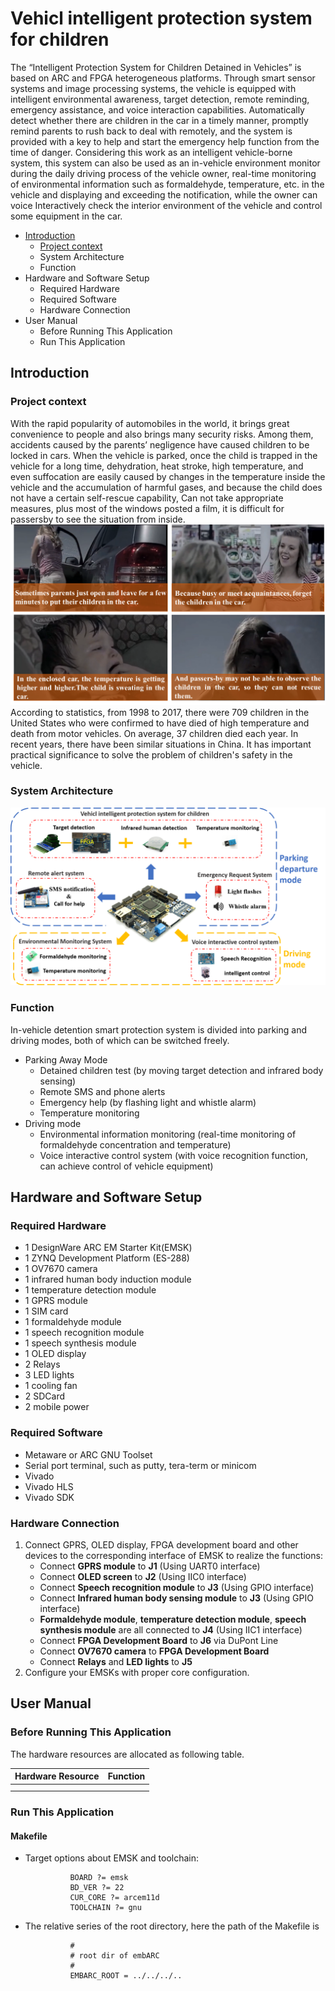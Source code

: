 # Vehicl intelligent protection system for children
The “Intelligent Protection System for Children Detained in Vehicles” is based on ARC and FPGA heterogeneous platforms. Through smart sensor systems and image processing systems, the vehicle is equipped with intelligent environmental awareness, target detection, remote reminding, emergency assistance, and voice interaction capabilities. Automatically detect whether there are children in the car in a timely manner, promptly remind parents to rush back to deal with remotely, and the system is provided with a key to help and start the emergency help function from the time of danger. Considering this work as an intelligent vehicle-borne system, this system can also be used as an in-vehicle environment monitor during the daily driving process of the vehicle owner, real-time monitoring of environmental information such as formaldehyde, temperature, etc. in the vehicle and displaying and exceeding the notification, while the owner can voice Interactively check the interior environment of the vehicle and control some equipment in the car.
* [Introduction](#introduction)
  * [Project context](#project-context)
  * System Architecture
  * Function
* Hardware and Software Setup
  * Required Hardware
  * Required Software
  * Hardware Connection
* User Manual
  * Before Running This Application
  * Run This Application
## Introduction
### Project context
With the rapid popularity of automobiles in the world, it brings great convenience to people and also brings many security risks. Among them, accidents caused by the parents’ negligence have caused children to be locked in cars. When the vehicle is parked, once the child is trapped in the vehicle for a long time, dehydration, heat stroke, high temperature, and even suffocation are easily caused by changes in the temperature inside the vehicle and the accumulation of harmful gases, and because the child does not have a certain self-rescue capability, Can not take appropriate measures, plus most of the windows posted a film, it is difficult for passersby to see the situation from inside.
![0](https://github.com/pfli07/tiny-yolo/blob/master/Project%20context.png)
According to statistics, from 1998 to 2017, there were 709 children in the United States who were confirmed to have died of high temperature and death from motor vehicles. On average, 37 children died each year. In recent years, there have been similar situations in China. It has important practical significance to solve the problem of children's safety in the vehicle.
### System Architecture
![00](https://github.com/pfli07/tiny-yolo/blob/master/yingwen1.png)
### Function
In-vehicle detention smart protection system is divided into parking and driving modes, both of which can be switched freely. 
* Parking Away Mode
  * Detained children test (by moving target detection and infrared body sensing)
  * Remote SMS and phone alerts
  * Emergency help (by flashing light and whistle alarm)
  * Temperature monitoring
* Driving mode
  * Environmental information monitoring (real-time monitoring of formaldehyde concentration and temperature)
  * Voice interactive control system (with voice recognition function, can achieve control of vehicle equipment)
## Hardware and Software Setup
### Required Hardware
* 1 DesignWare ARC EM Starter Kit(EMSK)
* 1 ZYNQ Development Platform (ES-288)
* 1 OV7670 camera
* 1 infrared human body induction module
* 1 temperature detection module
* 1 GPRS module
* 1 SIM card
* 1 formaldehyde module
* 1 speech recognition module
* 1 speech synthesis module
* 1 OLED display
* 2 Relays
* 3 LED lights
* 1 cooling fan
* 2 SDCard
* 2 mobile power
### Required Software
* Metaware or ARC GNU Toolset
* Serial port terminal, such as putty, tera-term or minicom
* Vivado
* Vivado HLS
* Vivado SDK
### Hardware Connection
1. Connect GPRS, OLED display, FPGA development board and other devices to the corresponding interface of EMSK to realize the functions:
   - Connect **GPRS module** to **J1** (Using UART0 interface)
   - Connect **OLED screen** to **J2** (Using IIC0 interface)
   - Connect **Speech recognition module** to **J3** (Using GPIO interface)
   - Connect **Infrared human body sensing module** to **J3** (Using GPIO interface)
   - **Formaldehyde module**, **temperature detection module**, **speech synthesis module** are all connected to **J4** (Using IIC1 interface)
   - Connect **FPGA Development Board** to **J6** via DuPont Line
   - Connect **OV7670 camera** to **FPGA Development Board**
   - Connect **Relays** and **LED lights** to **J5**
2. Configure your EMSKs with proper core configuration.
## User Manual
### Before Running This Application

The hardware resources are allocated as following table.

|  Hardware Resource  |            Function                                           |   
| ------------------- | ------------------------------------------------------------- |
|                     |                                                               |
|                     |                                                               |

### Run This Application


#### Makefile
- Target options about EMSK and toolchain:

                BOARD ?= emsk
                BD_VER ?= 22
                CUR_CORE ?= arcem11d
                TOOLCHAIN ?= gnu
                
- The relative series of the root directory, here the path of the Makefile is 

                #
                # root dir of embARC
                #
                EMBARC_ROOT = ../../../..
                
